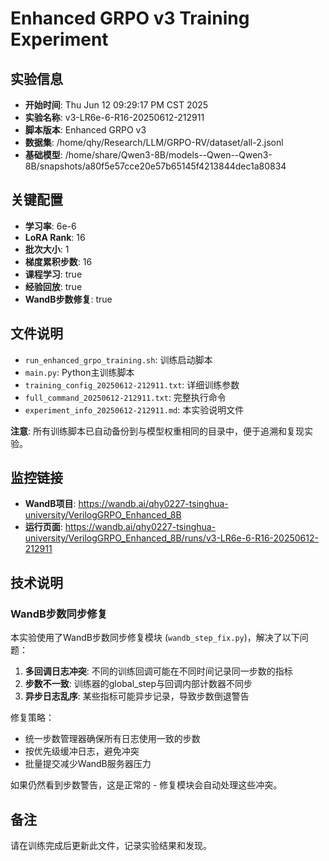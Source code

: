 # Enhanced GRPO v3 Training Experiment

## 实验信息
- **开始时间**: Thu Jun 12 09:29:17 PM CST 2025
- **实验名称**: v3-LR6e-6-R16-20250612-212911
- **脚本版本**: Enhanced GRPO v3
- **数据集**: /home/qhy/Research/LLM/GRPO-RV/dataset/all-2.jsonl
- **基础模型**: /home/share/Qwen3-8B/models--Qwen--Qwen3-8B/snapshots/a80f5e57cce20e57b65145f4213844dec1a80834

## 关键配置
- **学习率**: 6e-6
- **LoRA Rank**: 16
- **批次大小**: 1
- **梯度累积步数**: 16
- **课程学习**: true
- **经验回放**: true
- **WandB步数修复**: true

## 文件说明
- `run_enhanced_grpo_training.sh`: 训练启动脚本
- `main.py`: Python主训练脚本  
- `training_config_20250612-212911.txt`: 详细训练参数
- `full_command_20250612-212911.txt`: 完整执行命令
- `experiment_info_20250612-212911.md`: 本实验说明文件

**注意**: 所有训练脚本已自动备份到与模型权重相同的目录中，便于追溯和复现实验。

## 监控链接
- **WandB项目**: https://wandb.ai/qhy0227-tsinghua-university/VerilogGRPO_Enhanced_8B
- **运行页面**: https://wandb.ai/qhy0227-tsinghua-university/VerilogGRPO_Enhanced_8B/runs/v3-LR6e-6-R16-20250612-212911

## 技术说明

### WandB步数同步修复
本实验使用了WandB步数同步修复模块 (`wandb_step_fix.py`)，解决了以下问题：
1. **多回调日志冲突**: 不同的训练回调可能在不同时间记录同一步数的指标
2. **步数不一致**: 训练器的global_step与回调内部计数器不同步
3. **异步日志乱序**: 某些指标可能异步记录，导致步数倒退警告

修复策略：
- 统一步数管理器确保所有日志使用一致的步数
- 按优先级缓冲日志，避免冲突
- 批量提交减少WandB服务器压力

如果仍然看到步数警告，这是正常的 - 修复模块会自动处理这些冲突。

## 备注
请在训练完成后更新此文件，记录实验结果和发现。
